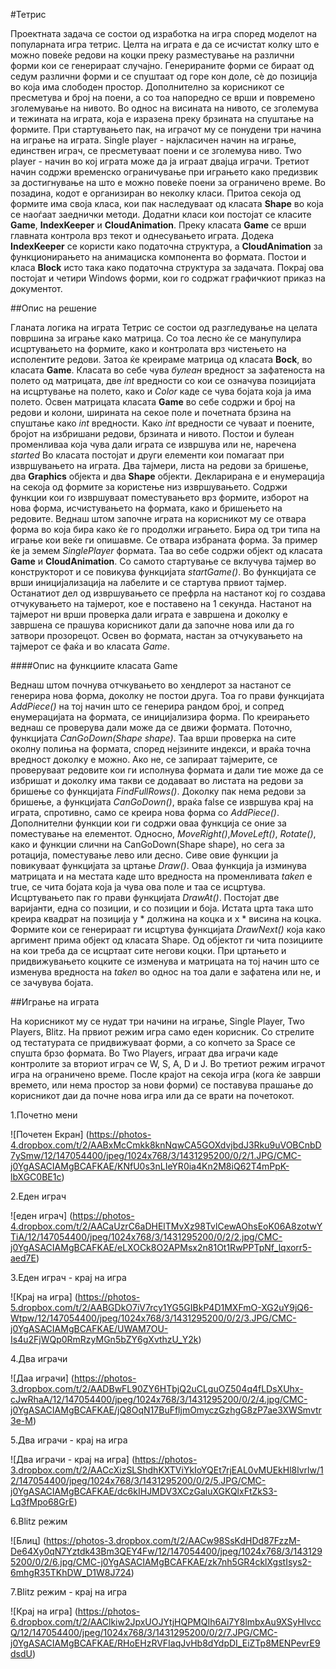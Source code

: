 #Тетрис

Проектната задача се состои од изработка на игра според моделот на популарната игра тетрис. Целта на играта е да се исчистат колку што е можно повеќе редови на коцки преку разместување на различни форми кои се генерираат случајно. Генерираните форми се бираат од седум различни форми и се спуштаат од горе кон доле, сѐ до позиција во која има слободен простор. Дополнително за корисникот се пресметува и број на поени, а со тоа напоредно се врши и повремено зголемување на нивото. Во однос на висината на нивото, се зголемува и тежината на играта, која е изразена преку брзината на спуштање на формите. При стартувањето пак, на играчот му се понудени три начина на играње на играта. Single player - најкласичен начин на играње, единствен играч, се пресметуваат поени и се зголемува ниво. Two player - начин во кој играта може да ја играат двајца играчи. Третиот начин содржи временско ограничување при играњето како предизвик за достигнување на што е можно повеќе поени за ограничено време. Во позадина, кодот е организиран во неколку класи. Притоа секоја од формите има своја класа, кои пак наследуваат од класата **Shape** во која се наоѓаат заеднички методи. Додатни класи кои постојат се класите **Game**, **IndexKeeper** и **CloudAnimation**. Преку класата **Game** се врши главната контрола врз текот и однесувањето играта. Додека **IndexKeeper** се користи како податочна структура, а **CloudAnimation** за функционирањето на анимациска компонента во формата. Постои и класа **Block** исто така како податочна структура за задачата. Покрај ова постојат и четири Windows форми, кои го содржат графичкиот приказ на документот. 
 
##Опис на решениe

Гланата логика на играта Тетрис се состои од разгледување на целата површина за играње како матрица. Со тоа лесно ќе се манупулира исцртувањето на формите, како и контролата врз чистењето на исполентите редови. Затоа ќе креираме матрица од класата **Bock**, во класата **Game**. Класата во себе чува *булеан* вредност за зафатеноста на полето од матрицата, две *int* вредности со кои се означува позицијата на исцртување на полето, како и *Color*  каде се чува бојата која ја има полето. Освен матрицата класата **Game** во себе содржи и број на редови и колони, ширината на секое поле и почетната брзина на спуштање како *int* вредности. Како *int* вредности се чуваат и поените, бројот на избришани редови, брзината и нивото. Постои и булеан променливаа која чува дали играта се извршува или не, наречена *started* Во класата постојат и други елементи кои помагаат при извршувањето на играта. Два тајмери, листа на редови за бришење, два **Graphics** објекта и два **Shape** објекти. Декларирана е и енумерација на секоја од формите за користење низ извршувањето. Содржи функции кои го извршуваат поместувањето врз формите, изборот на нова форма, исчистувањето на формата, како и бришењето на редовите. Веднаш штом започне играта на корисникот му се отвара форма во која бира како ќе го продолжи играњето. Бира од три типа на играње кои веќе ги опишавме. Се отвара избраната форма. За пример ќе ја земем *SinglePlayer* формата. Taa во себе содржи објект од класата **Game** и **CloudAnimation**. Со самото стартување се вклучува тајмер во конструкторот и се повикува функцијата *startGame()*. Во функцијата се врши иницијализација на лабелите и се стартува првиот тајмер. Останатиот дел од извршувањето се префрла на настанот кој го создава отчукувањето на тајмерот, кое е поставено на 1 секунда. Настанот на тајмерот ни врши проверка дали играта е завршена и доколку е завршена се прашува корисникот дали да започне нова или да го затвори прозорецот. Освен во формата, настан за отчукувањето на тајмерот се фаќа и во класата *Game*.

####Опис на функциите класата Game

Веднаш штом почнува отчкувањето во хендлерот за настанот се генерира нова форма, доколку не постои друга. Тоа го прави функцијата *AddPiece()* на тој начин што се генерира рандом број, и сопред енумерацијата на формата, се иницијализира  форма. По креирањето веднаш се проверува дали може да се движи формата. Поточно, функцијата *CanGoDown(Shape shape)*. Taa врши проверка на сите околну полиња на формата, според нејзините индекси, и враќа точна вредност доколку е можно. Ако не, се запираат тајмерите, се проверуваат редовите кои ги исполнува формата и дали тие може да се избришат и доколку има такви се додаваат во листата на редови за бришење со функцијата *FindFullRows()*. Доколку пак нема редови за бришење, а функцијата *CanGoDown()*, враќа false се извршува крај на играта, спротивно, само се креира нова форма со *AddPiece()*. Дополнителни функции кои ги содржи оваа функција се оние за поместување на елементот. Односно, *MoveRight()*,*MoveLeft()*, *Rotate()*, како и функции слични на CanGoDown(Shape shape), но сега за ротација, поместување лево или десно.  Сиве овие функции ја повикуваат функцијата за цртање *Draw()*. Оваа функција ја изминува матрицата и на местата каде што вредноста на променливата *taken* e true, се чита бојата која ја чува ова поле и таа се исцртува. Исцртувањето пак го прави функцијата *DrawAt()*. Постојат две варијанти, една со позиции, и со позиции и боја. Истата црта така што креира квадрат на позиција y * должина на коцка и x * висина на коцка. Формите кои се генерираат ги исцртува функцијата *DrawNext()* која како аргимент прима објект од класата Shape. Од објектот ги чита позициите на кои треба да се исцртаат сите негови коцки. При цртањето и придвижувањето коцките се изменува и матрицата на тој начин што се изменува вредноста на *taken* во однос на тоа дали е зафатена или не, и се зачувува бојата.

##Играње на играта

На корисникот му се нудат три начини на играње, Single Player, Two Players, Blitz. На првиот режим игра само еден корисник. Со стрелите од тестатурата се придвижуваат форми, а со копчето за Space се спушта брзо формата. Во Two Players, играат два играчи каде контролите за вториот играч се W, S, A, D и Ј. Во третиот режим играчот игра на ограничено време. После крајот на секоја игра (кога ќе заврши времето, или нема простор за нови форми) се поставува прашање до корисникот даи да почне нова игра или да се врати на почетокот.

1.Почетно мени

![Почетен Екран]
(https://photos-4.dropbox.com/t/2/AABxMcCmkk8knNqwCA5GOXdvjbdJ3Rku9uVOBCnbD7ySmw/12/147054400/jpeg/1024x768/3/1431295200/0/2/1.JPG/CMC-j0YgASACIAMgBCAFKAE/KNfU0s3nLIeYR0ia4Kn2M8iQ62T4mPpK-lbXGC0BE1c) 

2.Еден играч

![еден играч]
(https://photos-4.dropbox.com/t/2/AACaUzrC6aDHElTMvXz98TvlCewAOhsEoK06A8zotwYTiA/12/147054400/jpeg/1024x768/3/1431295200/0/2/2.jpg/CMC-j0YgASACIAMgBCAFKAE/eLXOCk8O2APMsx2n81Ot1RwPPTpNf_lqxorr5-aed7E) 

3.Еден играч - крај на игра

![Крај на игра]
(https://photos-5.dropbox.com/t/2/AABGDkO7iV7rcy1YG5GIBkP4D1MXFmO-XG2uY9jQ6-Wtpw/12/147054400/jpeg/1024x768/3/1431295200/0/2/3.JPG/CMC-j0YgASACIAMgBCAFKAE/UWAM7OU-Is4u2FjWQp0RmRzyMGn5bZY6gXvthzU_Y2k) 

4.Два играчи

![Даа играчи]
(https://photos-3.dropbox.com/t/2/AADBwFL90ZY6HTbjQ2uCLguOZ504q4fLDsXUhx-cJwRhaA/12/147054400/jpeg/1024x768/3/1431295200/0/2/4.jpg/CMC-j0YgASACIAMgBCAFKAE/jQ8OqN17BuFfljmOmyczGzhgG8zP7ae3XWSmvtr3e-M) 

5.Два играчи - крај на игра

![Два играчи - крај на игра]
(https://photos-3.dropbox.com/t/2/AACcXizSLShdhKXTViYkIoYQEt7rjEAL0vMUEkHl8lvrlw/12/147054400/jpeg/1024x768/3/1431295200/0/2/5.JPG/CMC-j0YgASACIAMgBCAFKAE/dc6kIHJMDV3XCzGaluXGKQlxFtZkS3-Lq3fMpo68GrE) 

6.Blitz режим

![Блиц]
(https://photos-3.dropbox.com/t/2/AACw98SsKdHDd87FzzM-De64Xy0qN7Yztdk43Bm3QEY4Fw/12/147054400/jpeg/1024x768/3/1431295200/0/2/6.jpg/CMC-j0YgASACIAMgBCAFKAE/zk7nh5GR4cklXgstIsys2-6mhgR35TKhDW_D1W8J724) 

7.Blitz режим - крај на игра

![Крај на игра]
(https://photos-6.dropbox.com/t/2/AAClkiw2JpxUOJYtjHQPMQIh6Ai7Y8lmbxAu9XSyHlvccQ/12/147054400/jpeg/1024x768/3/1431295200/0/2/7.JPG/CMC-j0YgASACIAMgBCAFKAE/RHoEHzRVFIaqJvHb8dYdpDI_EiZTp8MENPevrE9dsdU) 
